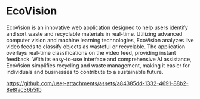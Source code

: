# EcoVision
EcoVision is an innovative web application designed to help users identify and sort waste and recyclable materials in real-time. Utilizing advanced computer vision and machine learning technologies, EcoVision analyzes live video feeds to classify objects as wasteful or recyclable. The application overlays real-time classifications on the video feed, providing instant feedback. With its easy-to-use interface and comprehensive AI assistance, EcoVision simplifies recycling and waste management, making it easier for individuals and businesses to contribute to a sustainable future.


https://github.com/user-attachments/assets/a84385dd-1332-4691-88b2-8e8fac36b5fb

